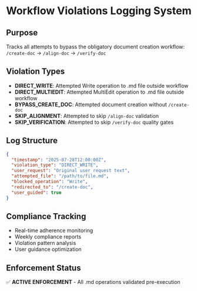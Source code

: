 # Workflow Violations Logging System

## Purpose
Tracks all attempts to bypass the obligatory document creation workflow: `/create-doc` → `/align-doc` → `/verify-doc`

## Violation Types
- **DIRECT_WRITE**: Attempted Write operation to .md file outside workflow
- **DIRECT_MULTIEDIT**: Attempted MultiEdit operation to .md file outside workflow  
- **BYPASS_CREATE_DOC**: Attempted document creation without `/create-doc`
- **SKIP_ALIGNMENT**: Attempted to skip `/align-doc` validation
- **SKIP_VERIFICATION**: Attempted to skip `/verify-doc` quality gates

## Log Structure
```json
{
  "timestamp": "2025-07-28T12:00:00Z",
  "violation_type": "DIRECT_WRITE",
  "user_request": "Original user request text",
  "attempted_file": "/path/to/file.md",
  "blocked_operation": "Write",
  "redirected_to": "/create-doc",
  "user_guided": true
}
```

## Compliance Tracking
- Real-time adherence monitoring
- Weekly compliance reports
- Violation pattern analysis
- User guidance optimization

## Enforcement Status
✅ **ACTIVE ENFORCEMENT** - All .md operations validated pre-execution